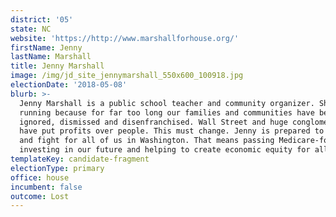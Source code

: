 ```yaml
---
district: '05'
state: NC
website: 'https://http://www.marshallforhouse.org/'
firstName: Jenny
lastName: Marshall
title: Jenny Marshall
image: /img/jd_site_jennymarshall_550x600_100918.jpg
electionDate: '2018-05-08'
blurb: >-
  Jenny Marshall is a public school teacher and community organizer. She is
  running because for far too long our families and communities have been
  ignored, dismissed and disenfranchised. Wall Street and huge conglomerates
  have put profits over people. This must change. Jenny is prepared to step up
  and fight for all of us in Washington. That means passing Medicare-for-all,
  investing in our future and helping to create economic equity for all people.
templateKey: candidate-fragment
electionType: primary
office: house
incumbent: false
outcome: Lost
---
```

